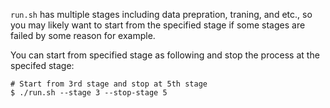 `run.sh` has multiple stages including data prepration, traning, and etc., so you may likely want to start from the specified stage if some stages are failed by some reason for example.

You can start from specified stage as following and stop the process at the specifed stage:

```
# Start from 3rd stage and stop at 5th stage
$ ./run.sh --stage 3 --stop-stage 5
```

